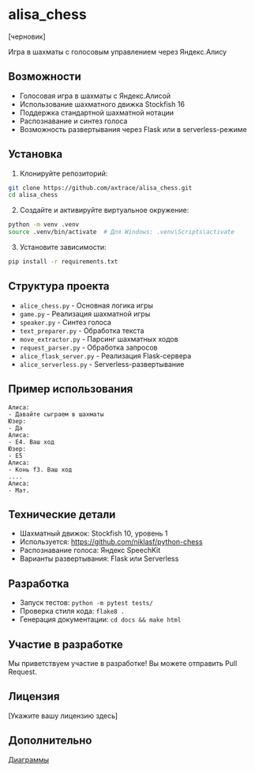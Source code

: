 # alisa_chess
[черновик]

Игра в шахматы с голосовым управлением через Яндекс.Алису

## Возможности
- Голосовая игра в шахматы с Яндекс.Алисой
- Использование шахматного движка Stockfish 16
- Поддержка стандартной шахматной нотации
- Распознавание и синтез голоса
- Возможность развертывания через Flask или в serverless-режиме

## Установка
1. Клонируйте репозиторий:
```bash
git clone https://github.com/axtrace/alisa_chess.git
cd alisa_chess
```

2. Создайте и активируйте виртуальное окружение:
```bash
python -m venv .venv
source .venv/bin/activate  # Для Windows: .venv\Scripts\activate
```

3. Установите зависимости:
```bash
pip install -r requirements.txt
```

## Структура проекта
- `alice_chess.py` - Основная логика игры
- `game.py` - Реализация шахматной игры
- `speaker.py` - Синтез голоса
- `text_preparer.py` - Обработка текста
- `move_extractor.py` - Парсинг шахматных ходов
- `request_parser.py` - Обработка запросов
- `alice_flask_server.py` - Реализация Flask-сервера
- `alice_serverless.py` - Serverless-развертывание

## Пример использования

```text
Алиса:
- Давайте сыграем в шахматы
Юзер:
- Да
Алиса:
- Е4. Ваш ход
Юзер:
- Е5
Алиса:
- Конь f3. Ваш ход
....
Алиса:
- Мат.
```

## Технические детали
- Шахматный движок: Stockfish 10, уровень 1
- Используется: https://github.com/niklasf/python-chess
- Распознавание голоса: Яндекс SpeechKit
- Варианты развертывания: Flask или Serverless

## Разработка
- Запуск тестов: `python -m pytest tests/`
- Проверка стиля кода: `flake8 .`
- Генерация документации: `cd docs && make html`

## Участие в разработке
Мы приветствуем участие в разработке! Вы можете отправить Pull Request.

## Лицензия
[Укажите вашу лицензию здесь]

## Дополнительно
[Диаграммы](https://github.com/axtrace/alisa_chess/blob/69ef50d4f7dad2d828f633468e4566c297f6b164/docs/reqs/hi_seq_diag.md)

